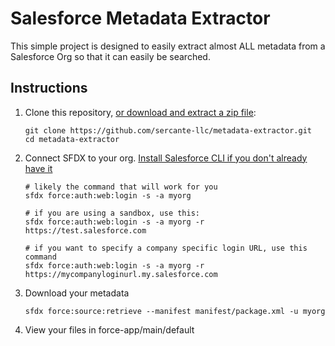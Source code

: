# Salesforce Metadata Extractor

This simple project is designed to easily extract almost ALL metadata from a Salesforce Org so that it can easily be searched.

## Instructions

1. Clone this repository, [or download and extract a zip file](https://github.com/sercante-llc/metadata-extractor/archive/main.zip):

    ```
    git clone https://github.com/sercante-llc/metadata-extractor.git
    cd metadata-extractor
    ```

1. Connect SFDX to your org. [Install Salesforce CLI if you don't already have it](https://developer.salesforce.com/docs/atlas.en-us.sfdx_setup.meta/sfdx_setup/sfdx_setup_install_cli.htm)
    ```
    # likely the command that will work for you
    sfdx force:auth:web:login -s -a myorg

    # if you are using a sandbox, use this:
    sfdx force:auth:web:login -s -a myorg -r https://test.salesforce.com

    # if you want to specify a company specific login URL, use this command
    sfdx force:auth:web:login -s -a myorg -r https://mycompanyloginurl.my.salesforce.com
    ```
1. Download your metadata
    ```
    sfdx force:source:retrieve --manifest manifest/package.xml -u myorg
    ```
1. View your files in force-app/main/default